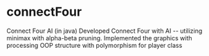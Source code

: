 # connectFour
Connect Four AI (in java)
Developed Connect Four with AI -- utilizing minimax with alpha-beta pruning.
Implemented the graphics with processing
OOP structure with polymorphism for player class
